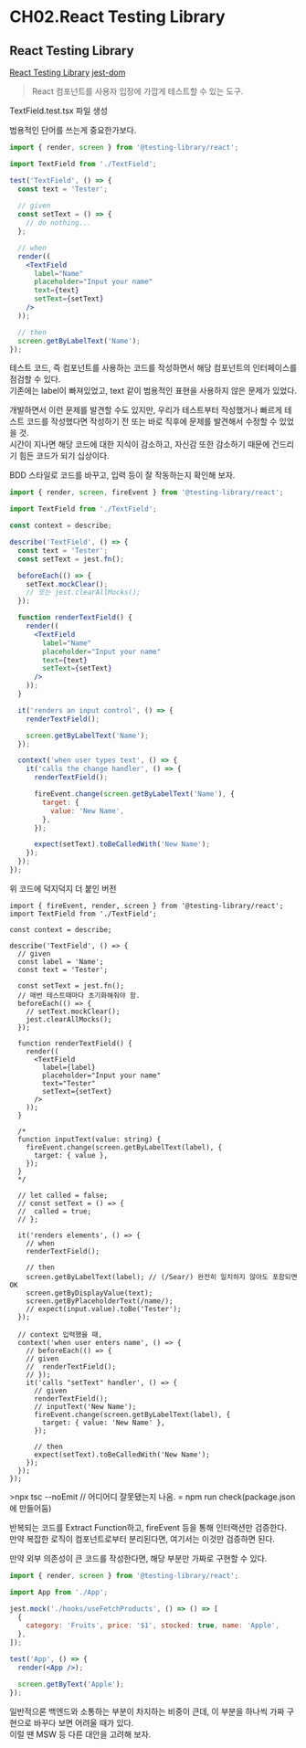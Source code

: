 # CH02.React Testing Library

## React Testing Library

[React Testing Library](https://github.com/testing-library/react-testing-library)   [jest-dom](https://github.com/testing-library/jest-dom)

> React 컴포넌트를 사용자 입장에 가깝게 테스트할 수 있는 도구.

TextField.test.tsx 파일 생성

범용적인 단어를 쓰는게 중요한가보다.

```jsx
import { render, screen } from '@testing-library/react';

import TextField from './TextField';

test('TextField', () => {
  const text = 'Tester';
  
  // given
  const setText = () => {
    // do nothing...
  };

  // when
  render((
    <TextField
      label="Name"
      placeholder="Input your name"
      text={text}
      setText={setText}
    />
  ));

  // then
  screen.getByLabelText('Name');
});
```

테스트 코드, 즉 컴포넌트를 사용하는 코드를 작성하면서 해당 컴포넌트의 인터페이스를 점검할 수 있다.\
기존에는 label이 빠져있었고, text 같이 범용적인 표현을 사용하지 않은 문제가 있었다.

개발하면서 이런 문제를 발견할 수도 있지만, 우리가 테스트부터 작성했거나 빠르게 테스트 코드를 작성했다면 작성하기 전 또는 바로 직후에 문제를 발견해서 수정할 수 있었을 것.\
시간이 지나면 해당 코드에 대한 지식이 감소하고, 자신감 또한 감소하기 때문에 건드리기 힘든 코드가 되기 십상이다.

BDD 스타일로 코드를 바꾸고, 입력 등이 잘 작동하는지 확인해 보자.

```jsx
import { render, screen, fireEvent } from '@testing-library/react';

import TextField from './TextField';

const context = describe;

describe('TextField', () => {
  const text = 'Tester';
  const setText = jest.fn();

  beforeEach(() => {
    setText.mockClear();
    // 또는 jest.clearAllMocks();
  });

  function renderTextField() {
    render((
      <TextField
        label="Name"
        placeholder="Input your name"
        text={text}
        setText={setText}
      />
    ));
  }

  it('renders an input control', () => {
    renderTextField();

    screen.getByLabelText('Name');
  });

  context('when user types text', () => {
    it('calls the change handler', () => {
      renderTextField();

      fireEvent.change(screen.getByLabelText('Name'), {
        target: {
          value: 'New Name',
        },
      });

      expect(setText).toBeCalledWith('New Name');
    });
  });
});
```

위 코드에 덕지덕지 더 붙인 버전

```
import { fireEvent, render, screen } from '@testing-library/react';
import TextField from './TextField';

const context = describe;

describe('TextField', () => {
  // given
  const label = 'Name';
  const text = 'Tester';

  const setText = jest.fn();
  // 매번 테스트때마다 초기화해줘야 함.
  beforeEach(() => {
    // setText.mockClear();
    jest.clearAllMocks();
  });

  function renderTextField() {
    render((
      <TextField
        label={label}
        placeholder="Input your name"
        text="Tester"
        setText={setText}
      />
    ));
  }

  /*
  function inputText(value: string) {
    fireEvent.change(screen.getByLabelText(label), {
      target: { value },
    });
  }
  */

  // let called = false;
  // const setText = () => {
  //  called = true;
  // };

  it('renders elements', () => {
    // when
    renderTextField();

    // then
    screen.getByLabelText(label); // (/Sear/) 완전히 일치하지 않아도 포함되면 OK
    screen.getByDisplayValue(text);
    screen.getByPlaceholderText(/name/);
    // expect(input.value).toBe('Tester');
  });

  // context 입력했을 때,
  context('when user enters name', () => {
    // beforeEach(() => {
    // given
    //  renderTextField();
    // });
    it('calls "setText" handler', () => {
      // given
      renderTextField();
      // inputText('New Name');
      fireEvent.change(screen.getByLabelText(label), {
        target: { value: 'New Name' },
      });

      // then
      expect(setText).toBeCalledWith('New Name');
    });
  });
});
```



\>npx tsc --noEmit  // 어디어디 잘못됐는지 나옴. = npm run check(package.json에 만들어둠)



반복되는 코드를 Extract Function하고, fireEvent 등을 통해 인터랙션만 검증한다.\
만약 복잡한 로직이 컴포넌트로부터 분리된다면, 여기서는 이것만 검증하면 된다.

만약 외부 의존성이 큰 코드를 작성한다면, 해당 부분만 가짜로 구현할 수 있다.

```jsx
import { render, screen } from '@testing-library/react';

import App from './App';

jest.mock('./hooks/useFetchProducts', () => () => [
  {
    category: 'Fruits', price: '$1', stocked: true, name: 'Apple',
  },
]);

test('App', () => {
  render(<App />);

  screen.getByText('Apple');
});
```

일반적으론 백엔드와 소통하는 부분이 차지하는 비중이 큰데, 이 부분을 하나씩 가짜 구현으로 바꾸다 보면 어려울 때가 있다.\
이럴 땐 MSW 등 다른 대안을 고려해 보자.





